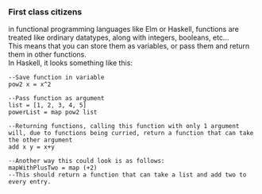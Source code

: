 ### First class citizens

in functional programming languages like Elm or Haskell, functions are treated like ordinary datatypes, along with integers, booleans, etc...  
This means that you can store them as variables, or pass them and return them in other functions.  
In Haskell, it looks something like this:  
```
--Save function in variable
pow2 x = x^2

--Pass function as argument
list = [1, 2, 3, 4, 5]
powerList = map pow2 list

--Returning functions, calling this function with only 1 argument will, due to functions being curried, return a function that can take the other argument
add x y = x+y

--Another way this could look is as follows:
mapWithPlusTwo = map (+2)
--This should return a function that can take a list and add two to every entry.

```  
